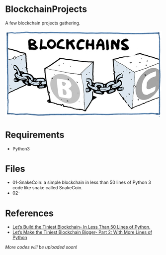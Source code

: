# BlockchainProjects
A few blockchain projects gathering.<br><br>
![](/blockchain.jpg)

# Requirements
* Python3

# Files
* 01-SnakeCoin: a simple blockchain in less than 50 lines of Python 3 code like snake called SnakeCoin.
* 02-

# References
* [Let’s Build the Tiniest Blockchain- In Less Than 50 Lines of Python.](https://medium.com/crypto-currently/lets-build-the-tiniest-blockchain-e70965a248b)
* [Let’s Make the Tiniest Blockchain Bigger- Part 2: With More Lines of Python](https://medium.com/crypto-currently/lets-make-the-tiniest-blockchain-bigger-ac360a328f4d)



*More codes will be uploaded soon!*
